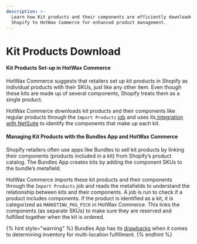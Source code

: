 ```yaml
---
description: >-
  Learn how Kit products and their components are efficiently downloaded from
  Shopify to HotWax Commerce for enhanced product management.
---
```


# Kit Products Download

#### Kit Products Set-up in HotWax Commerce

HotWax Commerce suggests that retailers set up kit products in Shopify as individual products with their SKUs, just like any other item. Even though these kits are made up of several components, Shopify treats them as a single product.

HotWax Commerce downloads kit products and their components like regular products through the `Import Products`
[job](https://docs.hotwax.co/documents/learn-shopify/shopify-integration/how-are-products-downloaded-from-shopify-to-hotwax-commerce/product-download) and uses its[ integration with NetSuite](https://docs.hotwax.co/documents/learn-netsuite/integration-flows/kit-products) to identify the components that make up each kit.

#### Managing Kit Products with the Bundles App and HotWax Commerce

Shopify retailers often use apps like Bundles to sell kit products by linking their components (products included in a kit) from Shopify’s product catalog. The Bundles App creates kits by adding the component SKUs to the bundle’s metafield.

HotWax Commerce imports these kit products and their components through the `Import Products` job and reads the metafields to understand the relationship between kits and their components. A job is run to check if a product includes components. If the product is identified as a kit, it is categorized as `MARKETING_PKG_PICK` in HotWax Commerce. This links the components (as separate SKUs) to make sure they are reserved and fulfilled together when the kit is ordered.

{% hint style="warning" %}
Bundles App has its [drawbacks](https://docs.hotwax.co/documents/learn-shopify/shopify-integration/how-does-hotwax-commerce-ensure-accurate-inventory-is-synchronized-to-shopify/inventory-synchronization-of-kitproducts#limitations-of-using-bundles-app) when it comes to determining inventory for multi-location fulfillment.
{% endhint %}
